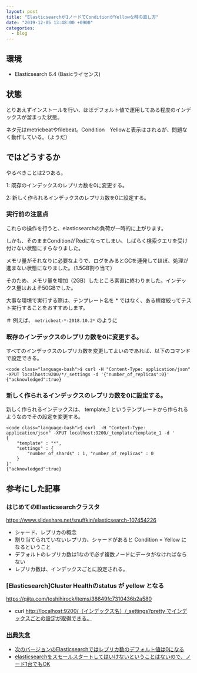 ```yaml
---
layout: post
title: "Elasticsearchが1ノードでConditionがYellowな時の直し方"
date: "2019-12-05 13:48:00 +0900"
categories: 
  - blog
---
```

## 環境

* Elasticsearch 6.4 (Basicライセンス)

## 状態

とりあえずインストールを行い、ほぼデフォルト値で運用してある程度のインデックスが溜まった状態。  

ネタ元はmetricbeatやfilebeat。Condition　Yellowと表示はされるが、問題なく動作している。（ようだ）  

## ではどうするか

やるべきことは2つある。  

1: 既存のインデックスのレプリカ数を0に変更する。  

2: 新しく作られるインデックスのレプリカ数を0に設定する。  

### 実行前の注意点

これらの操作を行うと、elasticsearchの負荷が一時的に上がります。  

しかも、そのままConditionがRedになってしまい、しばらく検索クエリを受け付けない状態にすらなりました。  

メモリ量がそれなりに必要なようで、ログをみるとGCを連発してほぼ、処理が進まない状態になりました。（1.5GB割り当て）  

そのため、メモリ量を増加（2GB）したところ素直に終わりました。インデックス量はおよそ50GBでした。  

大事な環境で実行する際は、テンプレート名を * ではなく、ある程度絞ってテスト実行することをおすすめします。  

＃ 例えば、 `metricbeat-*-2018.10.2*` のように  

### 既存のインデックスのレプリカ数を0に変更する。

すべてのインデックスのレプリカ数を変更してよいのであれば、以下のコマンドで設定できる。  

```
<code class="language-bash">$ curl -H "Content-Type: application/json" -XPUT localhost:9200/*/_settings -d '{"number_of_replicas":0}'
{"acknowledged":true}
````

### 新しく作られるインデックスのレプリカ数を0に設定する。

新しく作られるインデックスは、 template_1 というテンプレートから作られるようなのでその設定を変更する。  

```
<code class="language-bash">$ curl  -H "Content-Type: application/json" -XPUT localhost:9200/_template/template_1 -d '
{
    "template" : "*",
    "settings" : {
        "number_of_shards" : 1, "number_of_replicas" : 0
    }
}'
{"acknowledged":true}
````

## 参考にした記事
### はじめてのElasticsearchクラスタ

<a href="https://www.slideshare.net/snuffkin/elasticsearch-107454226">https://www.slideshare.net/snuffkin/elasticsearch-107454226  


* シャード、レプリカの概念
* 割り当てられていないレプリカ、シャードがあると Condition = Yellow になるということ
* デフォルトのレプリカ数は1なので必ず複数ノードにデータがなければならない
* レプリカ数は、インデックスごとに設定される。

### [Elasticsearch]Cluster Healthのstatus が yellow となる

<a href="https://qiita.com/toshihirock/items/38649fc7310436b2a580">https://qiita.com/toshihirock/items/38649fc7310436b2a580  


* curl <a href="http://localhost:9200/%EF%BC%88%E3%82%A4%E3%83%B3%E3%83%87%E3%83%83%E3%82%AF%E3%82%B9%E5%90%8D%EF%BC%89/_settings?pretty">http://localhost:9200/（インデックス名）/_settings?pretty でインデックスごとの設定が取得できる。

### 出典失念

* 次のバージョンのElasticsearchではレプリカ数のデフォルト値は0になる
* elasticsearchをスモールスタートしてはいけないということはないので、ノード1台でもOK

